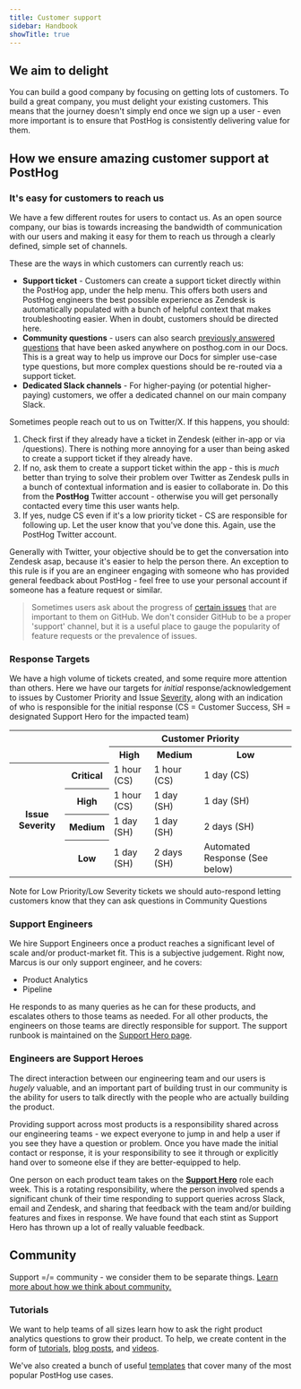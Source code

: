 ```yaml
---
title: Customer support
sidebar: Handbook
showTitle: true
---
```


## We aim to delight

You can build a good company by focusing on getting lots of customers. To build a great company, you must delight your existing customers. This means that the journey doesn't simply end once we sign up a user - even more important is to ensure that PostHog is consistently delivering value for them.

## How we ensure amazing customer support at PostHog

### It's easy for customers to reach us

We have a few different routes for users to contact us. As an open source company, our bias is towards increasing the bandwidth of communication with our users and making it easy for them to reach us through a clearly defined, simple set of channels. 

These are the ways in which customers can currently reach us:

- **Support ticket** - Customers can create a support ticket directly within the PostHog app, under the help menu. This offers both users and PostHog engineers the best possible experience as Zendesk is automatically populated with a bunch of helpful context that makes troubleshooting easier. When in doubt, customers should be directed here.
- **Community questions** - users can also search [previously answered questions](/questions) that have been asked anywhere on posthog.com in our Docs. This is a great way to help us improve our Docs for simpler use-case type questions, but more complex questions should be re-routed via a support ticket. 
- **Dedicated Slack channels** - For higher-paying (or potential higher-paying) customers, we offer a dedicated channel on our main company Slack.

Sometimes people reach out to us on Twitter/X. If this happens, you should:

1. Check first if they already have a ticket in Zendesk (either in-app or via /questions). There is nothing more annoying for a user than being asked to create a support ticket if they already have. 
2. If no, ask them to create a support ticket within the app - this is _much_ better than trying to solve their problem over Twitter as Zendesk pulls in a bunch of contextual information and is easier to collaborate in. Do this from the **PostHog** Twitter account - otherwise you will get personally contacted every time this user wants help. 
3. If yes, nudge CS even if it's a low priority ticket - CS are responsible for following up. Let the user know that you've done this. Again, use the PostHog Twitter account.

Generally with Twitter, your objective should be to get the conversation into Zendesk asap, because it's easier to help the person there. An exception to this rule is if you are an engineer engaging with someone who has provided general feedback about PostHog - feel free to use your personal account if someone has a feature request or similar. 

> Sometimes users ask about the progress of [certain issues](https://github.com/PostHog/posthog) that are important to them on GitHub. We don't consider GitHub to be a proper 'support' channel, but it is a useful place to gauge the popularity of feature requests or the prevalence of issues. 

### Response Targets

We have a high volume of tickets created, and some require more attention than others.  Here we have our targets for _initial_ response/acknowledgement to issues by Customer Priority and Issue [Severity](/docs/support-options#severity-levels), along with an indication of who is responsible for the initial response (CS = Customer Success, SH = designated Support Hero for the impacted team)

<table>
  <tr>
    <th colspan="2"></th><th colspan="3"> Customer Priority</th>
  </tr>
  <tr>
    <td colspan="2"></td>
    <th>High</th>
    <th>Medium</th>
    <th>Low</th>
  </tr>
<tr>
    <th rowspan="4">Issue Severity</th>
    <th>Critical</th>
    <td>1 hour (CS)</td>
    <td>1 hour (CS)</td>
    <td>1 day (CS)</td>
  </tr>
<tr>
    <th>High</th>
    <td>1 hour (CS)</td>
    <td>1 day (SH)</td>
    <td>1 day (SH)</td>
  </tr>
<tr>
    <th>Medium</th>
    <td>1 day (SH)</td>
    <td>1 day (SH)</td>
    <td>2 days (SH)</td>
  </tr>
<tr>
    <th>Low</th>
    <td>1 day (SH)</td>
    <td>2 days (SH)</td>
    <td>Automated Response (See below)</td>
  </tr>
</table>

Note for Low Priority/Low Severity tickets we should auto-respond letting customers know that they can ask questions in Community Questions

### Support Engineers

We hire Support Engineers once a product reaches a significant level of scale and/or product-market fit. This is a subjective judgement. Right now, Marcus is our only support engineer, and he covers:
- Product Analytics
- Pipeline

He responds to as many queries as he can for these products, and escalates others to those teams as needed. For all other products, the engineers on those teams are directly responsible for support. The support runbook is maintained on the [Support Hero page](/handbook/engineering/support-hero). 

### Engineers are Support Heroes

The direct interaction between our engineering team and our users is _hugely_ valuable, and an important part of building trust in our community is the ability for users to talk directly with the people who are actually building the product.

Providing support across most products is a responsibility shared across our engineering teams - we expect everyone to jump in and help a user if you see they have a question or problem. Once you have made the initial contact or response, it is your responsibility to see it through or explicitly hand over to someone else if they are better-equipped to help.

One person on each product team takes on the **[Support Hero](/handbook/engineering/support-hero)** role each week. This is a rotating responsibility, where the person involved spends a significant chunk of their time responding to support queries across Slack, email and Zendesk, and sharing that feedback with the team and/or building features and fixes in response. We have found that each stint as Support Hero has thrown up a lot of really valuable feedback. 

## Community

Support =/= community - we consider them to be separate things. [Learn more about how we think about community.](/handbook/small-teams/website-docs/community)

### Tutorials

We want to help teams of all sizes learn how to ask the right product analytics questions to grow their product. To help, we create content in the form of [tutorials](/tutorials), [blog posts](/blog), and [videos](https://www.youtube.com/channel/UCn4mJ4kK5KVSvozJre645LA).

We've also created a bunch of useful [templates](/templates) that cover many of the most popular PostHog use cases.  
